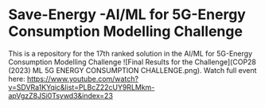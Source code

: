 # Save-Energy -AI/ML for 5G-Energy Consumption Modelling Challenge

This is a repository for the 17th ranked solution in the AI/ML for 5G-Energy Consumption Modelling Challenge
![Final Results for the Challenge](COP28 (2023) ML 5G ENERGY CONSUMPTION CHALLENGE.png). Watch full event here: https://www.youtube.com/watch?v=SDVRa1KYqic&list=PLBcZ22cUY9RLMkm-apVgzZ8JSi0Tsywd3&index=23
